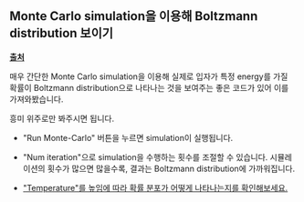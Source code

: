 ## Monte Carlo simulation을 이용해 Boltzmann distribution 보이기

[**출처**](https://github.com/osscar-org/quantum-mechanics)

매우 간단한 Monte Carlo simulation을 이용해 실제로 입자가 특정 energy를 가질 확률이 Boltzmann distribution으로 나타나는 것을 보여주는 좋은 코드가 있어 이를 가져와봤습니다.

흥미 위주로만 봐주시면 됩니다.

- "Run Monte-Carlo" 버튼을 누르면 simulation이 실행됩니다.

- "Num iteration"으로 simulation을 수행하는 횟수를 조절할 수 있습니다. 시뮬레이션의 횟수가 많으면 많을수록, 결과는 Boltzmann distribution에 가까워집니다.

- <U>"Temperature"를 높임에 따라 확률 분포가 어떻게 나타나는지를 확인해보세요.</U>